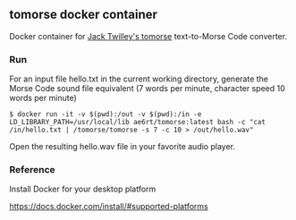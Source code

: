 ## tomorse docker container

Docker container for [Jack Twilley's tomorse](https://github.com/mathuin/tomorse) text-to-Morse Code converter.

### Run

For an input file hello.txt in the current working directory, generate the Morse Code sound file equivalent (7 words per minute, character speed 10 words per minute)

```
$ docker run -it -v $(pwd):/out -v $(pwd):/in -e LD_LIBRARY_PATH=/usr/local/lib ae6rt/tomorse:latest bash -c "cat /in/hello.txt | /tomorse/tomorse -s 7 -c 10 > /out/hello.wav"
```

Open the resulting hello.wav file in your favorite audio player.

### Reference

Install Docker for your desktop platform

https://docs.docker.com/install/#supported-platforms
